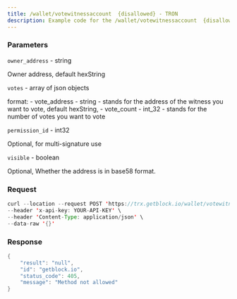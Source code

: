 ```yaml
---
title: /wallet/votewitnessaccount  {disallowed} - TRON
description: Example code for the /wallet/votewitnessaccount  {disallowed} rest method. Сomplete guide on how to use /wallet/votewitnessaccount  {disallowed} rest in GetBlock.io Web3 documentation.
---
```


### Parameters


`owner_address` - string

Owner address, default hexString

`votes` - array of json objects

format: - vote_address - string - stands for the address of the witness
you want to vote, default hexString, - vote_count - int_32 - stands for
the number of votes you want to vote

`permission_id` - int32

Optional, for multi-signature use

`visible` - boolean

Optional, Whether the address is in base58 format.

### Request

``` java
curl --location --request POST 'https://trx.getblock.io/wallet/votewitnessaccount' \
--header 'x-api-key: YOUR-API-KEY' \
--header 'Content-Type: application/json' \
--data-raw '{}'
```

###  Response

``` java
{
    "result": "null",
    "id": "getblock.io",
    "status_code": 405,
    "message": "Method not allowed"
}
```

